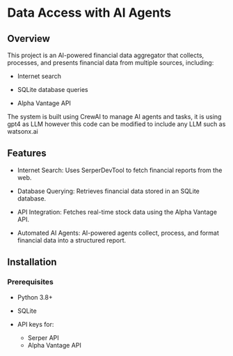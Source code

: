 # Data Access with AI Agents

## Overview
This project is an AI-powered financial data aggregator that collects, processes, and presents financial data from multiple sources, including:

- Internet search

- SQLite database queries

- Alpha Vantage API

The system is built using CrewAI to manage AI agents and tasks, it is using gpt4 as LLM however this code can be modified to include any LLM such as watsonx.ai


## Features
- Internet Search: Uses SerperDevTool to fetch financial reports from the web.

- Database Querying: Retrieves financial data stored in an SQLite database.

- API Integration: Fetches real-time stock data using the Alpha Vantage API.

- Automated AI Agents: AI-powered agents collect, process, and format financial data into a structured report.

## Installation

### Prerequisites
- Python 3.8+

- SQLite

- API keys for:

   - Serper API
   - Alpha Vantage API
